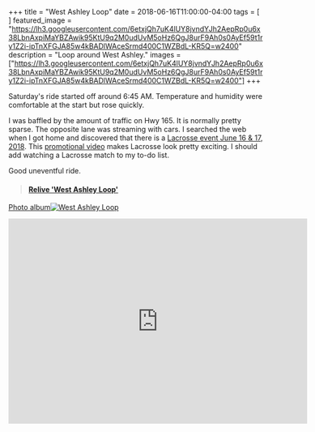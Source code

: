 +++
title =  "West Ashley Loop"
date = 2018-06-16T11:00:00-04:00
tags = [ ]
featured_image = "https://lh3.googleusercontent.com/6etxjQh7uK4lUY8jvndYJh2AepRp0u6x38LbnAxpiMaYBZAwik95KtU9q2M0udUvM5oHz6QgJ8urF9Ah0s0AyEf59t1ry1Z2i-ipTnXFGJA85w4kBADlWAceSrmd400C1WZBdL-KR5Q=w2400"
description = "Loop around West Ashley."
images = ["https://lh3.googleusercontent.com/6etxjQh7uK4lUY8jvndYJh2AepRp0u6x38LbnAxpiMaYBZAwik95KtU9q2M0udUvM5oHz6QgJ8urF9Ah0s0AyEf59t1ry1Z2i-ipTnXFGJA85w4kBADlWAceSrmd400C1WZBdL-KR5Q=w2400"]
+++

Saturday's ride started off around 6:45 AM. Temperature and humidity were comfortable at the start but rose quickly.

I was baffled by the amount of traffic on Hwy 165. It is normally pretty sparse. The opposite lane was streaming with cars. I searched the web when I got home and discovered that there is a [Lacrosse event June 16 & 17, 2018](https://www.bitterlacrosse.com/palmetto-lax-classic-ii). This [promotional video](https://youtu.be/UQciwwXyuAo) makes Lacrosse look pretty exciting. I should add watching a Lacrosse match to my to-do list.

Good uneventful ride. 



<blockquote class="embedly-card" data-card-controls="0" data-card-key="f1631a41cb254ca5b035dc5747a5bd75"><h4><a href="https://www.relive.cc/view/1642253706?r=embed-site">Relive 'West Ashley Loop'</a></h4></blockquote>
        <script async src="//cdn.embedly.com/widgets/platform.js" charset="UTF-8"></script>

[Photo album![West Ashley Loop](https://lh3.googleusercontent.com/XwvDNlJefMHrCh_ALAy7SFkbhhURWU66ADiIX6U1rgniTJVL1aQ3GWtMPaLlQdl9-J0vpyxkNcN4vhu8nWe0vxp8yrykXxHfgXgFjj8exVuQqNpb4cS3FWFDm7vCaA3WUf9iFogyHT4=w2400)](https://photos.app.goo.gl/qP6j8ywx61FicNRq5)

<iframe height='405' width='590' frameborder='0' allowtransparency='true' scrolling='no' src='https://www.strava.com/activities/1642253706/embed/3c95f00a817ad614d5f08e4f6e8d224d79cfa847'></iframe>
